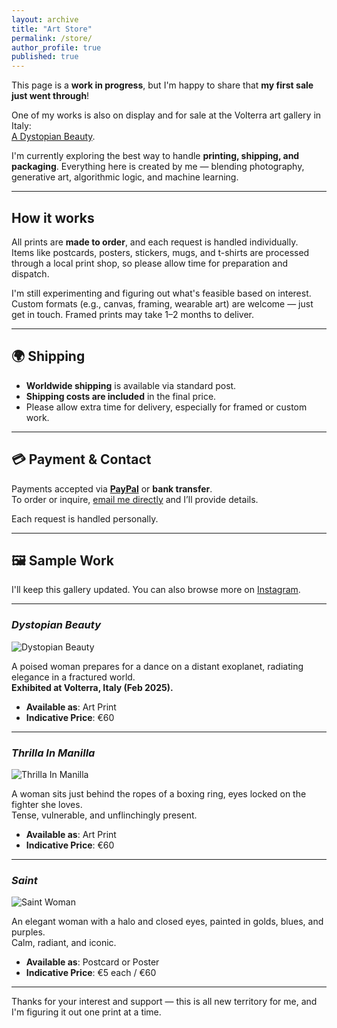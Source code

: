 ```yaml
---
layout: archive
title: "Art Store"
permalink: /store/
author_profile: true
published: true
---
```


This page is a **work in progress**, but I'm happy to share that **my first sale just went through**!  

One of my works is also on display and for sale at the Volterra art gallery in Italy:  
[A Dystopian Beauty](https://www.lojeloartgallery.com/product-page/a-dystopian-beauty). 

I'm currently exploring the best way to handle **printing, shipping, and packaging**. Everything here is created by me — blending photography, generative art, algorithmic logic, and machine learning.

---

## How it works

All prints are **made to order**, and each request is handled individually.  
Items like postcards, posters, stickers, mugs, and t-shirts are processed through a local print shop, so please allow time for preparation and dispatch.

I'm still experimenting and figuring out what's feasible based on interest.  
Custom formats (e.g., canvas, framing, wearable art) are welcome — just get in touch. Framed prints may take 1–2 months to deliver.

---

## 🌍 Shipping

- **Worldwide shipping** is available via standard post.
- **Shipping costs are included** in the final price.
- Please allow extra time for delivery, especially for framed or custom work.

---

## 💳 Payment & Contact

Payments accepted via **[PayPal](https://www.paypal.com/paypalme/doctorNoo)** or **bank transfer**.  
To order or inquire, [email me directly](mailto:cconsta1@alumni.nd.edu) and I’ll provide details.

Each request is handled personally.

---

## 🖼️ Sample Work

I'll keep this gallery updated. You can also browse more on [Instagram](https://www.instagram.com/doctor_no_/).

---

### _Dystopian Beauty_
![Dystopian Beauty](https://cconsta1.github.io/files/dystopian_beauty.png)

A poised woman prepares for a dance on a distant exoplanet, radiating elegance in a fractured world.  
**Exhibited at Volterra, Italy (Feb 2025).**

- **Available as**: Art Print  
- **Indicative Price**: €60  

---

### _Thrilla In Manilla_
![Thrilla In Manilla](https://cconsta1.github.io/files/Filipina.png)

A woman sits just behind the ropes of a boxing ring, eyes locked on the fighter she loves.  
Tense, vulnerable, and unflinchingly present.

- **Available as**: Art Print  
- **Indicative Price**: €60  

---

### _Saint_
![Saint Woman](https://cconsta1.github.io/files/saint.png)

An elegant woman with a halo and closed eyes, painted in golds, blues, and purples.  
Calm, radiant, and iconic.

- **Available as**: Postcard or Poster  
- **Indicative Price**: €5 each / €60  

---

Thanks for your interest and support — this is all new territory for me, and I'm figuring it out one print at a time.
